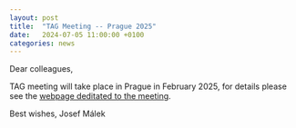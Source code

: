 ```yaml
---
layout: post
title:  "TAG Meeting -- Prague 2025"
date:   2024-07-05 11:00:00 +0100
categories: news
---
```


Dear colleagues,

TAG meeting will take place in Prague in February 2025, for details please see the [webpage deditated to the meeting](https://www2.karlin.mff.cuni.cz/~prusv/ncmm/conference/mixtures).


Best wishes,
Josef Málek 



